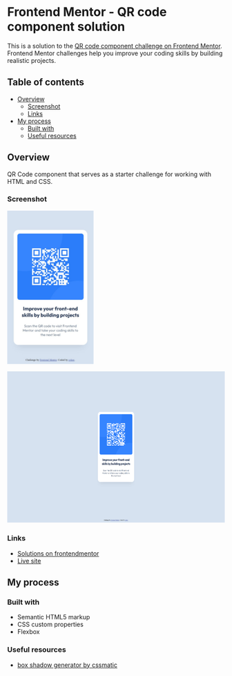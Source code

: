 # Frontend Mentor - QR code component solution

This is a solution to the [QR code component challenge on Frontend Mentor](https://www.frontendmentor.io/challenges/qr-code-component-iux_sIO_H). Frontend Mentor challenges help you improve your coding skills by building realistic projects. 

## Table of contents

- [Overview](#overview)
  - [Screenshot](#screenshot)
  - [Links](#links)
- [My process](#my-process)
  - [Built with](#built-with)
  - [Useful resources](#useful-resources)

## Overview
QR Code component that serves as a starter challenge for working with HTML and CSS. 

### Screenshot

<img src="./screenshots/qr-code-mobile.png" width=200></img>

<img src="./screenshots/qr-code-desktop.png" height=350></img>

### Links

- [Solutions on frontendmentor](https://www.frontendmentor.io/home)
- [Live site](https://cohoc.github.io/frontendmentor/qr-code-component-main/)

## My process

### Built with

- Semantic HTML5 markup
- CSS custom properties
- Flexbox

### Useful resources

- [box shadow generator by cssmatic](https://www.cssmatic.com/box-shadow) 

